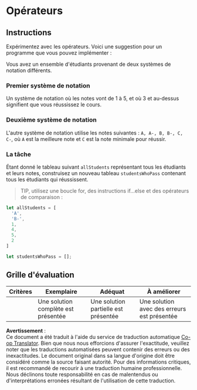 <!--
CO_OP_TRANSLATOR_METADATA:
{
  "original_hash": "bf62b82567e6f9bdf4abda9ae0ccb64a",
  "translation_date": "2025-08-23T22:39:43+00:00",
  "source_file": "2-js-basics/3-making-decisions/assignment.md",
  "language_code": "fr"
}
-->
# Opérateurs

## Instructions

Expérimentez avec les opérateurs. Voici une suggestion pour un programme que vous pouvez implémenter :

Vous avez un ensemble d'étudiants provenant de deux systèmes de notation différents.

### Premier système de notation

Un système de notation où les notes vont de 1 à 5, et où 3 et au-dessus signifient que vous réussissez le cours.

### Deuxième système de notation

L'autre système de notation utilise les notes suivantes : `A, A-, B, B-, C, C-`, où `A` est la meilleure note et `C` est la note minimale pour réussir.

### La tâche

Étant donné le tableau suivant `allStudents` représentant tous les étudiants et leurs notes, construisez un nouveau tableau `studentsWhoPass` contenant tous les étudiants qui réussissent.

> TIP, utilisez une boucle for, des instructions if...else et des opérateurs de comparaison :

```javascript
let allStudents = [
  'A',
  'B-',
  1,
  4,
  5,
  2
]

let studentsWhoPass = [];
```

## Grille d'évaluation

| Critères | Exemplaire                     | Adéquat                       | À améliorer                     |
| -------- | ------------------------------ | ----------------------------- | ------------------------------- |
|          | Une solution complète est présentée | Une solution partielle est présentée | Une solution avec des erreurs est présentée |

**Avertissement** :  
Ce document a été traduit à l'aide du service de traduction automatique [Co-op Translator](https://github.com/Azure/co-op-translator). Bien que nous nous efforcions d'assurer l'exactitude, veuillez noter que les traductions automatisées peuvent contenir des erreurs ou des inexactitudes. Le document original dans sa langue d'origine doit être considéré comme la source faisant autorité. Pour des informations critiques, il est recommandé de recourir à une traduction humaine professionnelle. Nous déclinons toute responsabilité en cas de malentendus ou d'interprétations erronées résultant de l'utilisation de cette traduction.